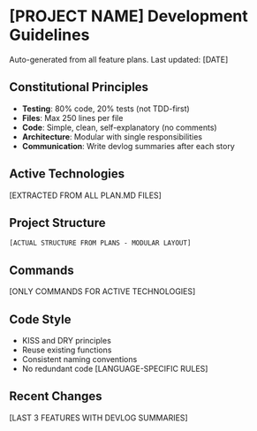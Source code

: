 # [PROJECT NAME] Development Guidelines

Auto-generated from all feature plans. Last updated: [DATE]

## Constitutional Principles
- **Testing**: 80% code, 20% tests (not TDD-first)
- **Files**: Max 250 lines per file
- **Code**: Simple, clean, self-explanatory (no comments)
- **Architecture**: Modular with single responsibilities
- **Communication**: Write devlog summaries after each story

## Active Technologies
[EXTRACTED FROM ALL PLAN.MD FILES]

## Project Structure
```
[ACTUAL STRUCTURE FROM PLANS - MODULAR LAYOUT]
```

## Commands
[ONLY COMMANDS FOR ACTIVE TECHNOLOGIES]

## Code Style
- KISS and DRY principles
- Reuse existing functions
- Consistent naming conventions
- No redundant code
[LANGUAGE-SPECIFIC RULES]

## Recent Changes
[LAST 3 FEATURES WITH DEVLOG SUMMARIES]

<!-- MANUAL ADDITIONS START -->
<!-- MANUAL ADDITIONS END -->
